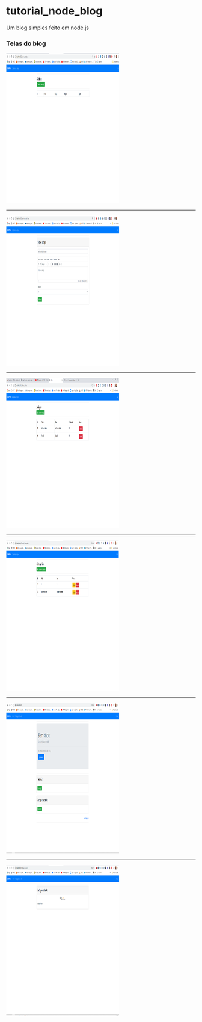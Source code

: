 # tutorial_node_blog

Um blog simples feito em node.js

### Telas do blog
<img src="https://github.com/gguilhermepires/tutorial_node_blog/blob/master/telas/tela01.png" width="300" height="400" >
<hr>
<img src="https://github.com/gguilhermepires/tutorial_node_blog/blob/master/telas/tela02.png"  width="300" height="400" >
<hr>
<img src="https://github.com/gguilhermepires/tutorial_node_blog/blob/master/telas/tela03.png"  width="300" height="400" >
<hr>
<img src="https://github.com/gguilhermepires/tutorial_node_blog/blob/master/telas/tela04.png"  width="300" height="400" >
<hr>
<img src="https://github.com/gguilhermepires/tutorial_node_blog/blob/master/telas/tela05.png"  width="300" height="400" >
<hr>
<img src="https://github.com/gguilhermepires/tutorial_node_blog/blob/master/telas/tela06.png"  width="300" height="400" >
